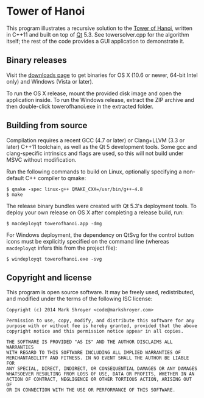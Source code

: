Tower of Hanoi
==============

This program illustrates a recursive solution to the
[Tower of Hanoi](https://en.wikipedia.org/wiki/Tower_of_hanoi), written in
C++11 and built on top of [Qt](http://qt-project.org/) 5.3.  See
towersolver.cpp for the algorithm itself; the rest of the code provides a
GUI application to demonstrate it.


Binary releases
---------------

Visit the [downloads page](https://bitbucket.org/markshroyer/towerofhanoi/downloads)
to get binaries for OS X (10.6 or newer, 64-bit Intel only) and Windows
(Vista or later).

To run the OS X release, mount the provided disk image and open the
application inside.  To run the Windows release, extract the ZIP archive
and then double-click towerofhanoi.exe in the extracted folder.


Building from source
--------------------

Compilation requires a recent GCC (4.7 or later) or Clang+LLVM (3.3 or
later) C++11 toolchain, as well as the Qt 5 development tools.  Some gcc
and clang-specific intrinsics and flags are used, so this will not build
under MSVC without modification.

Run the following commands to build on Linux, optionally specifying a
non-default C++ compiler to qmake:

    $ qmake -spec linux-g++ QMAKE_CXX=/usr/bin/g++-4.8
    $ make

The release binary bundles were created with Qt 5.3's deployment tools.  To
deploy your own release on OS X after completing a release build, run:

    $ macdeployqt towerofhanoi.app -dmg
    
For Windows deployment, the dependency on QtSvg for the control button
icons must be explicitly specified on the command line (whereas
`macdeployqt` infers this from the project file):

    $ windeployqt towerofhanoi.exe -svg


Copyright and license
---------------------

This program is open source software.  It may be freely used,
redistributed, and modified under the terms of the following ISC license:

    Copyright (c) 2014 Mark Shroyer <code@markshroyer.com>

    Permission to use, copy, modify, and distribute this software for any
    purpose with or without fee is hereby granted, provided that the above
    copyright notice and this permission notice appear in all copies.

    THE SOFTWARE IS PROVIDED "AS IS" AND THE AUTHOR DISCLAIMS ALL WARRANTIES
    WITH REGARD TO THIS SOFTWARE INCLUDING ALL IMPLIED WARRANTIES OF
    MERCHANTABILITY AND FITNESS. IN NO EVENT SHALL THE AUTHOR BE LIABLE FOR
    ANY SPECIAL, DIRECT, INDIRECT, OR CONSEQUENTIAL DAMAGES OR ANY DAMAGES
    WHATSOEVER RESULTING FROM LOSS OF USE, DATA OR PROFITS, WHETHER IN AN
    ACTION OF CONTRACT, NEGLIGENCE OR OTHER TORTIOUS ACTION, ARISING OUT OF
    OR IN CONNECTION WITH THE USE OR PERFORMANCE OF THIS SOFTWARE.
